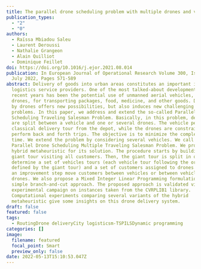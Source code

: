 ```yaml
---
title: The parallel drone scheduling problem with multiple drones and vehicles
publication_types:
  - "2"
  - "0"
authors:
  - Raïssa Mbiadou Saleu
  - Laurent Deroussi
  - Nathalie Grangeon
  - Alain Quilliot
  - Dominique Feillet
doi: https://doi.org/10.1016/j.ejor.2021.08.014
publication: In European Journal of Operational Research Volume 300, Issue 2, 16
  July 2022, Pages 571-589
abstract: Delivery of goods into urban areas constitutes an important issue for
  logistics service providers. One of the most talked-about developments in
  recent years has been the potential use of unmanned aerial vehicles, or
  drones, for transporting packages, food, medicine, and other goods. Delivery
  by drones offers new possibilities, but also induces new challenging routing
  problems. In this paper, we address and extend the so-called Parallel Drone
  Scheduling Traveling Salesman Problem. Basically, in this problem, deliveries
  are split between a vehicle and one or several drones. The vehicle performs a
  classical delivery tour from the depot, while the drones are constrained to
  perform back and forth trips. The objective is to minimize the completion
  time. We extend the problem by considering several vehicles. We call it
  Parallel Drone Scheduling Multiple Traveling Salesman Problem. We propose a
  hybrid metaheuristic for its solution. The procedure starts by building a
  giant tour visiting all customers. Then, the giant tour is split in order to
  determine a set of vehicles tours (each vehicle tour following the order
  defined by the giant tour) and a set of customers assigned to drones. Thirdly,
  an improvement step move customers between vehicles or between vehicles and
  drones. We also propose a Mixed Integer Linear Programming formulation and a
  simple branch-and-cut approach. The proposed approach is validated via an
  experimental campaign on instances taken from the CVRPLIB1 library.
  Computational experiments comparing several variants of the hybrid
  metaheuristic give some insights on this drone delivery system.
draft: false
featured: false
tags:
  - RoutingDrone deliveryCity logisticsm-TSPILSDynamic programming
categories: []
image:
  filename: featured
  focal_point: Smart
  preview_only: false
date: 2022-05-13T15:10:53.047Z
---
```


